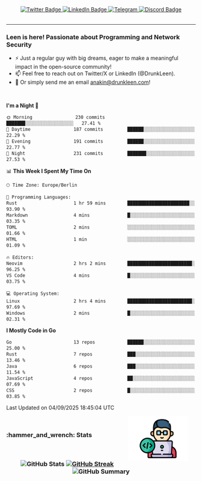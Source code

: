 <div id="badges" align="center">
  <a href="https://twitter.com/DrunkLeen">
    <img src="https://img.shields.io/badge/Twitter-blue?style=for-the-badge&logo=twitter&logoColor=white" alt="Twitter Badge"/>
  </a>
  <a href="https://www.instagram.com/reza.df.x">  
    <img src="https://img.shields.io/badge/LinkedIn-skyblue?style=for-the-badge&logo=LinkedIn&logoColor=black" alt="LinkedIn Badge"/>
  </a>
  <a href="http://telegram.me/rezadfx">
    <img src="https://img.shields.io/badge/Telegram-white?style=for-the-badge&logo=telegram&logoColor=blue" alt=Telegram Badge"/>
  </a>
  <a href="https://discord.com/users/DrunkLeen">
    <img src="https://img.shields.io/badge/Discord-gray?style=for-the-badge&logo=discord&logoColor=white" alt="Discord Badge"/>
  </a>
  <br>
  <img src="https://komarev.com/ghpvc/?username=drunkleen&style=flat-square&color=red" alt=""/>
</div>


---



### Leen is here! Passionate about Programming and Network Security

-	:zap: Just a regular guy with big dreams, eager to make a meaningful impact in the open-source community!
-	:mailbox: Feel free to reach out on Twitter/X or LinkedIn (@DrunkLeen).
-	:email: Or simply send me an email [anakin@drunkleen.com](mailto:anakin@drunkleen.com)!



<br>

<!-- <details>
<summary><b>:gear: &nbsp;Git statistics</b></summary>
<br>

[![Top Langs](https://github-readme-stats.vercel.app/api/top-langs/?username=drunkleen&layout=compact&theme=github_dark#gh-dark-mode-only)](https://github.com/drunkleen/github-readme-stats)
[![Top Langs](https://github-readme-stats.vercel.app/api/top-langs/?username=drunkleen&layout=compact&theme=vue#gh-light-mode-only)](https://github.com/drunkleen/github-readme-stats)
[![DrunkLeen's GitHub stats-Dark](https://github-readme-stats.vercel.app/api?username=drunkleen&show_icons=true&theme=github_dark#gh-dark-mode-only)](https://github.com/drunkleen/)
[![DrunkLeen's GitHub stats-Light](https://github-readme-stats.vercel.app/api?username=drunkleen&show_icons=true&theme=vue#gh-light-mode-only)](https://github.com/drunkleen/github-readme-stats)
[![willianrod's wakatime stats](https://github-readme-stats.vercel.app/api/wakatime?username=drunkleen&theme=github_dark#gh-dark-mode-only)](https://github.com/drunkleen/github-readme-stats)
[![willianrod's wakatime stats](https://github-readme-stats.vercel.app/api/wakatime?username=drunkleen&layout=compact&theme=vue#gh-light-mode-only)](https://github.com/drunkleen/github-readme-stats)

</details> -->


<!--START_SECTION:waka-->
**I'm a Night 🦉** 

```text
🌞 Morning                230 commits         ███████░░░░░░░░░░░░░░░░░░   27.41 % 
🌆 Daytime                187 commits         ██████░░░░░░░░░░░░░░░░░░░   22.29 % 
🌃 Evening                191 commits         ██████░░░░░░░░░░░░░░░░░░░   22.77 % 
🌙 Night                  231 commits         ███████░░░░░░░░░░░░░░░░░░   27.53 % 
```


📊 **This Week I Spent My Time On** 

```text
🕑︎ Time Zone: Europe/Berlin

💬 Programming Languages: 
Rust                     1 hr 59 mins        ███████████████████████░░   93.90 % 
Markdown                 4 mins              █░░░░░░░░░░░░░░░░░░░░░░░░   03.35 % 
TOML                     2 mins              ░░░░░░░░░░░░░░░░░░░░░░░░░   01.66 % 
HTML                     1 min               ░░░░░░░░░░░░░░░░░░░░░░░░░   01.09 % 

🔥 Editors: 
Neovim                   2 hrs 2 mins        ████████████████████████░   96.25 % 
VS Code                  4 mins              █░░░░░░░░░░░░░░░░░░░░░░░░   03.75 % 

💻 Operating System: 
Linux                    2 hrs 4 mins        ████████████████████████░   97.69 % 
Windows                  2 mins              █░░░░░░░░░░░░░░░░░░░░░░░░   02.31 % 
```

**I Mostly Code in Go** 

```text
Go                       13 repos            ██████░░░░░░░░░░░░░░░░░░░   25.00 % 
Rust                     7 repos             ███░░░░░░░░░░░░░░░░░░░░░░   13.46 % 
Java                     6 repos             ███░░░░░░░░░░░░░░░░░░░░░░   11.54 % 
JavaScript               4 repos             ██░░░░░░░░░░░░░░░░░░░░░░░   07.69 % 
CSS                      2 repos             █░░░░░░░░░░░░░░░░░░░░░░░░   03.85 % 
```




 Last Updated on 04/09/2025 18:45:04 UTC
<!--END_SECTION:waka-->

<img align='right' height='120' style="margin-right:20px" src='assets/img/programmer.png' alt='Programmer'>


<p align="center">
<br>
<summary><h3><b>:hammer_and_wrench: Stats</b></h3></summary>
<br>

<h3 align="center">
  
![GitHub Stats](http://github-profile-summary-cards.vercel.app/api/cards/stats?username=drunkleen&theme=tokyonight) [![GitHub Streak](https://github-readme-streak-stats.herokuapp.com?user=drunkleen&theme=tokyonight&hide_border=true&date_format=j%20M%5B%20Y%5D&card_width=480)](https://git.io/streak-stats)
![GitHub Summary](http://github-profile-summary-cards.vercel.app/api/cards/profile-details?username=drunkleen&theme=tokyonight)

</h3>
